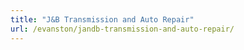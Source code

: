 ```yaml
---
title: "J&B Transmission and Auto Repair"
url: /evanston/jandb-transmission-and-auto-repair/
---
```

